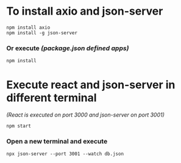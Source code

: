 # To install axio and json-server

```
npm install axio
npm install -g json-server
```

### Or execute _(package.json defined apps)_

```
npm install
```

# Execute react and json-server in different terminal

_(React is executed on port 3000 and json-server on port 3001)_

```
npm start
```

### Open a new terminal and execute

```
npx json-server --port 3001 --watch db.json
```

